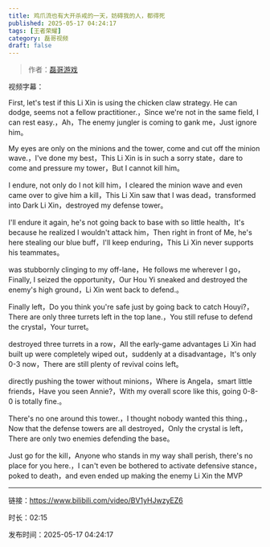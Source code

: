 ```yaml
---
title: 鸡爪流也有大开杀戒的一天，妨碍我的人，都得死
published: 2025-05-17 04:24:17
tags: [王者荣耀]
category: 磊哥视频
draft: false
---
```



> 作者：[磊哥游戏](https://space.bilibili.com/268941858?spm_id_from=333.788.upinfo.head.click)

视频字幕：

First, let's test if this Li Xin is using the chicken claw strategy. He can dodge, seems not a fellow practitioner.，Since we're not in the same field, I can rest easy.，Ah，The enemy jungler is coming to gank me，Just ignore him。

My eyes are only on the minions and the tower, come and cut off the minion wave.，I've done my best，This Li Xin is in such a sorry state，dare to come and pressure my tower，But I cannot kill him。

I endure, not only do I not kill him，I cleared the minion wave and even came over to give him a kill，This Li Xin saw that I was dead，transformed into Dark Li Xin，destroyed my defense tower。

I'll endure it again, he's not going back to base with so little health，It's because he realized I wouldn't attack him，Then right in front of Me, he's here stealing our blue buff，I'll keep enduring，This Li Xin never supports his teammates。

was stubbornly clinging to my off-lane，He follows me wherever I go，Finally, I seized the opportunity，Our Hou Yi sneaked and destroyed the enemy's high ground，Li Xin went back to defend.。

Finally left，Do you think you're safe just by going back to catch Houyi?，There are only three turrets left in the top lane.，You still refuse to defend the crystal，Your turret。

destroyed three turrets in a row，All the early-game advantages Li Xin had built up were completely wiped out，suddenly at a disadvantage，It's only 0-3 now，There are still plenty of revival coins left。

directly pushing the tower without minions，Where is Angela，smart little friends，Have you seen Annie?，With my overall score like this, going 0-8-0 is totally fine.。

There's no one around this tower.，I thought nobody wanted this thing.，Now that the defense towers are all destroyed，Only the crystal is left，There are only two enemies defending the base。

Just go for the kill，Anyone who stands in my way shall perish, there's no place for you here.，I can't even be bothered to activate defensive stance，poked to death，and even ended up making the enemy Li Xin the MVP

---

链接：https://www.bilibili.com/video/BV1yHJwzyEZ6

时长：02:15

发布时间：2025-05-17 04:24:17
